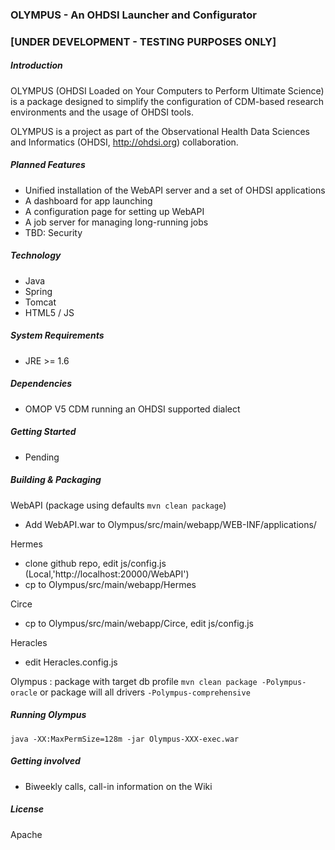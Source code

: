 ### OLYMPUS - An OHDSI Launcher and Configurator 
### [UNDER DEVELOPMENT - TESTING PURPOSES ONLY] 

##### Introduction

OLYMPUS (OHDSI Loaded on Your Computers to Perform Ultimate Science) is a package designed to simplify the configuration of CDM-based research environments and the usage of OHDSI tools.

OLYMPUS is a project as part of the Observational Health Data Sciences and Informatics (OHDSI, http://ohdsi.org) collaboration.

##### Planned Features
* Unified installation of the WebAPI server and a set of OHDSI applications
* A dashboard for app launching
* A configuration page for setting up WebAPI
* A job server for managing long-running jobs
* TBD: Security

##### Technology
* Java
* Spring
* Tomcat
* HTML5 / JS

##### System Requirements
* JRE >= 1.6

##### Dependencies
* OMOP V5 CDM running an OHDSI supported dialect

##### Getting Started
* Pending


##### Building & Packaging

WebAPI (package using defaults `mvn clean package`)
- Add WebAPI.war to Olympus/src/main/webapp/WEB-INF/applications/

Hermes
- clone github repo, edit js/config.js (Local,'http://localhost:20000/WebAPI')
- cp to Olympus/src/main/webapp/Hermes

Circe
- cp to Olympus/src/main/webapp/Circe, edit js/config.js

Heracles
- edit Heracles.config.js

Olympus : package with target db profile `mvn clean package -Polympus-oracle` or package will all drivers `-Polympus-comprehensive`

##### Running Olympus
`java -XX:MaxPermSize=128m -jar Olympus-XXX-exec.war`


##### Getting involved
* Biweekly calls, call-in information on the Wiki
	
##### License
Apache
